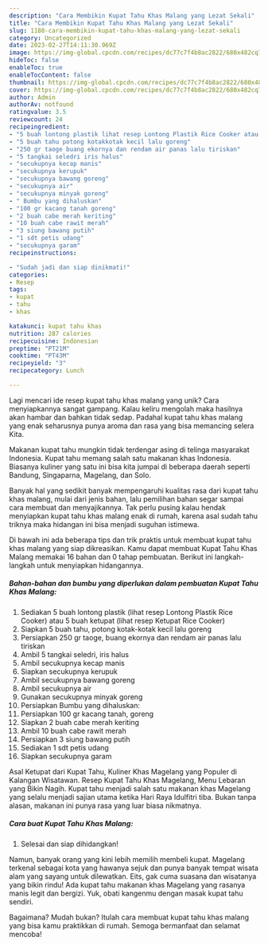 ```yaml
---
description: "Cara Membikin Kupat Tahu Khas Malang yang Lezat Sekali"
title: "Cara Membikin Kupat Tahu Khas Malang yang Lezat Sekali"
slug: 1188-cara-membikin-kupat-tahu-khas-malang-yang-lezat-sekali
category: Uncategorized
date: 2023-02-27T14:11:30.969Z
image: https://img-global.cpcdn.com/recipes/dc77c7f4b8ac2822/680x482cq70/kupat-tahu-khas-malang-foto-resep-utama.jpg
hideToc: false
enableToc: true
enableTocContent: false
thumbnail: https://img-global.cpcdn.com/recipes/dc77c7f4b8ac2822/680x482cq70/kupat-tahu-khas-malang-foto-resep-utama.jpg
cover: https://img-global.cpcdn.com/recipes/dc77c7f4b8ac2822/680x482cq70/kupat-tahu-khas-malang-foto-resep-utama.jpg
author: Admin
authorAv: notfound
ratingvalue: 3.5
reviewcount: 24
recipeingredient:
- "5 buah lontong plastik lihat resep Lontong Plastik Rice Cooker atau 5 buah ketupat lihat resep Ketupat Rice Cooker"
- "5 buah tahu potong kotakkotak kecil lalu goreng"
- "250 gr taoge buang ekornya dan rendam air panas lalu tiriskan"
- "5 tangkai seledri iris halus"
- "secukupnya kecap manis"
- "secukupnya kerupuk"
- "secukupnya bawang goreng"
- "secukupnya air"
- "secukupnya minyak goreng"
- " Bumbu yang dihaluskan"
- "100 gr kacang tanah goreng"
- "2 buah cabe merah keriting"
- "10 buah cabe rawit merah"
- "3 siung bawang putih"
- "1 sdt petis udang"
- "secukupnya garam"
recipeinstructions:

- "Sudah jadi dan siap dinikmati!"
categories:
- Resep
tags:
- kupat
- tahu
- khas

katakunci: kupat tahu khas 
nutrition: 287 calories
recipecuisine: Indonesian
preptime: "PT21M"
cooktime: "PT43M"
recipeyield: "3"
recipecategory: Lunch

---
```





Lagi mencari ide resep kupat tahu khas malang yang unik? Cara menyiapkannya sangat gampang. Kalau keliru mengolah maka hasilnya akan hambar dan bahkan tidak sedap. Padahal kupat tahu khas malang yang enak seharusnya punya aroma dan rasa yang bisa memancing selera Kita.





Makanan kupat tahu mungkin tidak terdengar asing di telinga masyarakat Indonesia. Kupat tahu memang salah satu makanan khas Indonesia. Biasanya kuliner yang satu ini bisa kita jumpai di beberapa daerah seperti Bandung, Singaparna, Magelang, dan Solo.

Banyak hal yang sedikit banyak mempengaruhi kualitas rasa dari kupat tahu khas malang, mulai dari jenis bahan, lalu pemilihan bahan segar sampai cara membuat dan menyajikannya. Tak perlu pusing kalau hendak menyiapkan kupat tahu khas malang enak di rumah, karena asal sudah tahu triknya maka hidangan ini bisa menjadi suguhan istimewa.






Di bawah ini ada beberapa tips dan trik praktis untuk membuat kupat tahu khas malang yang siap dikreasikan. Kamu dapat membuat Kupat Tahu Khas Malang memakai 16 bahan dan 0 tahap pembuatan. Berikut ini langkah-langkah untuk menyiapkan hidangannya.

<!--inarticleads1-->

##### Bahan-bahan dan bumbu yang diperlukan dalam pembuatan Kupat Tahu Khas Malang:

1. Sediakan 5 buah lontong plastik (lihat resep Lontong Plastik Rice Cooker) atau 5 buah ketupat (lihat resep Ketupat Rice Cooker)
1. Siapkan 5 buah tahu, potong kotak-kotak kecil lalu goreng
1. Persiapkan 250 gr taoge, buang ekornya dan rendam air panas lalu tiriskan
1. Ambil 5 tangkai seledri, iris halus
1. Ambil secukupnya kecap manis
1. Siapkan secukupnya kerupuk
1. Ambil secukupnya bawang goreng
1. Ambil secukupnya air
1. Gunakan secukupnya minyak goreng
1. Persiapkan  Bumbu yang dihaluskan:
1. Persiapkan 100 gr kacang tanah, goreng
1. Siapkan 2 buah cabe merah keriting
1. Ambil 10 buah cabe rawit merah
1. Persiapkan 3 siung bawang putih
1. Sediakan 1 sdt petis udang
1. Siapkan secukupnya garam


Asal Ketupat dari Kupat Tahu, Kuliner Khas Magelang yang Populer di Kalangan Wisatawan. Resep Kupat Tahu Khas Magelang, Menu Lebaran yang Bikin Nagih. Kupat tahu menjadi salah satu makanan khas Magelang yang selalu menjadi sajian utama ketika Hari Raya Idulfitri tiba. Bukan tanpa alasan, makanan ini punya rasa yang luar biasa nikmatnya. 

<!--inarticleads2-->

##### Cara buat Kupat Tahu Khas Malang:


1. Selesai dan siap dihidangkan!

Namun, banyak orang yang kini lebih memilih membeli kupat. Magelang terkenal sebagai kota yang hawanya sejuk dan punya banyak tempat wisata alam yang sayang untuk dilewatkan. Eits, gak cuma suasana dan wisatanya yang bikin rindu! Ada kupat tahu makanan khas Magelang yang rasanya manis legit dan bergizi. Yuk, obati kangenmu dengan masak kupat tahu sendiri. 

Bagaimana? Mudah bukan? Itulah cara membuat kupat tahu khas malang yang bisa kamu praktikkan di rumah. Semoga bermanfaat dan selamat mencoba!
